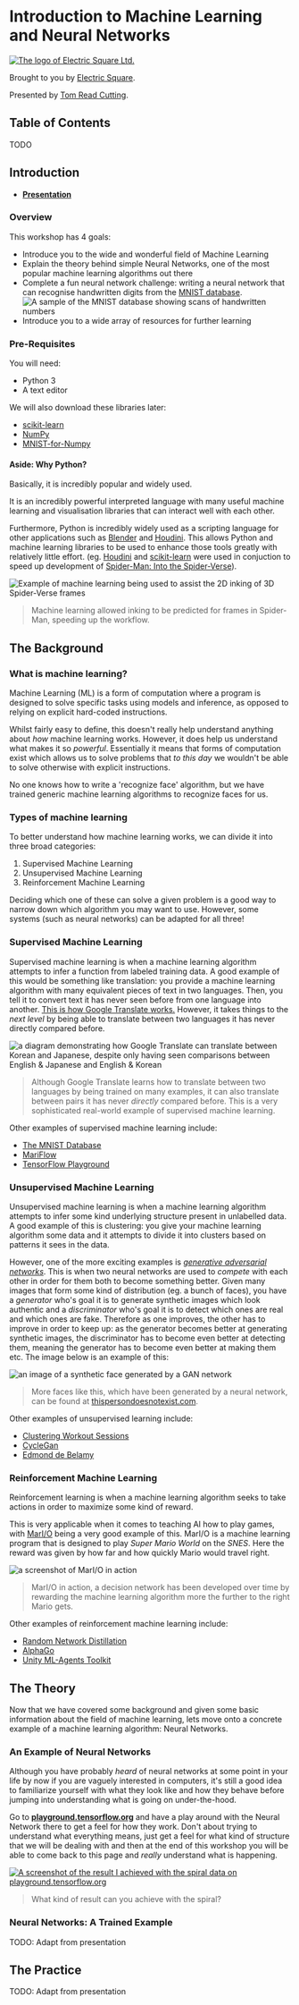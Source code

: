 # Introduction to Machine Learning and Neural Networks

[![The logo of Electric Square Ltd.](presentation/img/ES-logo-and-wordmark.jpg)](https://www.electricsquare.com/)

Brought to you by [Electric Square](https://www.electricsquare.com/).

Presented by [Tom Read Cutting](https://moosichu.github.io).

## Table of Contents

TODO

## Introduction

- **[Presentation](https://moosichu.github.io/introduction-to-neural-networks/presentation/index.html)**


### Overview

This workshop has 4 goals:

  - Introduce you to the wide and wonderful field of Machine Learning
  - Explain the theory behind simple Neural Networks, one of the most popular machine learning algorithms out there
  - Complete a fun neural network challenge: writing a neural network that can recognise handwritten digits from the [MNIST database](http://yann.lecun.com/exdb/mnist/).
    ![A sample of the MNIST database showing scans of handwritten numbers](presentation/img/MnistExamples.png)
  - Introduce you to a wide array of resources for further learning

### Pre-Requisites

You will need:

  - Python 3
  - A text editor

We will also download these libraries later:

  - [scikit-learn](https://scikit-learn.org/stable/)
  - [NumPy](http://www.numpy.org/)
  - [MNIST-for-Numpy](https://github.com/hsjeong5/MNIST-for-Numpy)


#### Aside: Why Python?

Basically, it is incredibly popular and widely used.

It is an incredibly powerful interpreted language with many useful machine learning and visualisation libraries that can interact well with each other.

Furthermore, Python is incredibly widely used as a scripting language for other applications such as [Blender](https://www.blender.org/) and [Houdini](https://www.sidefx.com/). This allows Python and machine learning libraries to be used to enhance those tools greatly with relatively little effort. (eg. [Houdini](https://www.sidefx.com/) and [scikit-learn](https://scikit-learn.org) were used in conjuction to speed up development of [Spider-Man: Into the Spider-Verse](https://sidefx.com/community/spider-man-into-the-spider-verse/)).

![Example of machine learning being used to assist the 2D inking of 3D Spider-Verse frames](presentation/img/spiderverse-inkline-example.jpg)

> Machine learning allowed inking to be predicted for frames in Spider-Man, speeding up the workflow.

## The Background

### What is machine learning?

Machine Learning (ML) is a form of computation where a program is designed to solve specific tasks using models and inference, as opposed to relying on explicit hard-coded instructions.

Whilst fairly easy to define, this doesn't really help understand anything about *how* machine learning works. However, it does help us understand what makes it so *powerful*. Essentially it means that forms of computation exist which allows us to solve problems that *to this day* we wouldn't be able to solve otherwise with explicit instructions. 

No one knows how to write a 'recognize face' algorithm, but we have trained generic machine learning algorithms to recognize faces for us.

### Types of machine learning

To better understand how machine learning works, we can divide it into three broad categories:

 1. Supervised Machine Learning
 2. Unsupervised Machine Learning
 3. Reinforcement Machine Learning

Deciding which one of these can solve a given problem is a good way to narrow down which algorithm you may want to use. However, some systems (such as neural networks) can be adapted for all three!

### Supervised Machine Learning

Supervised machine learning is when a machine learning algorithm attempts to infer a function from labeled training data. A good example of this would be something like translation: you provide a machine learning algorithm with many equivalent pieces of text in two languages. Then, you tell it to convert text it has never seen before from one language into another. [This is how Google Translate works.](https://ai.googleblog.com/2016/11/zero-shot-translation-with-googles.html) However, it takes things to the *next level* by being able to translate between two languages it has never directly compared before.

![a diagram demonstrating how Google Translate can translate between Korean and Japanese, despite only having seen comparisons between English & Japanese and English & Korean](presentation/img/google-translate-example.gif)

> Although Google Translate learns how to translate between two languages by being trained on many examples, it can also translate between pairs it has never *directly* compared before. This is a very sophisticated real-world example of supervised machine learning. 

Other examples of supervised machine learning include:

  - [The MNIST Database](http://yann.lecun.com/exdb/mnist/)
  - [MariFlow](https://www.youtube.com/watch?v=Ipi40cb_RsI)
  - [TensorFlow Playground](https://playground.tensorflow.org)

### Unsupervised Machine Learning

Unsupervised machine learning is when a machine learning algorithm attempts to infer some kind underlying structure present in unlabelled data. A good example of this is clustering: you give your machine learning algorithm some data and it attempts to divide it into clusters based on patterns it sees in the data.

However, one of the more exciting examples is [*generative adversarial networks*](https://en.wikipedia.org/wiki/Generative_adversarial_network). This is when two neural networks are used to *compete* with each other in order for them both to become something better. Given many images that form some kind of distribution (eg. a bunch of faces), you have a *generator* who's goal it is to generate synthetic images which look authentic and a *discriminator* who's goal it is to detect which ones are real and which ones are fake. Therefore as one improves, the other has to improve in order to keep up: as the generator becomes better at generating synthetic images, the discriminator has to become even better at detecting them, meaning the generator has to become even better at making them etc. The image below is an example of this:

![an image of a synthetic face generated by a GAN network](presentation/img/fake-person.jpg)

> More faces like this, which have been generated by a neural network, can be found at [thispersondoesnotexist.com](https://thispersondoesnotexist.com/).

Other examples of unsupervised learning include:

  - [Clustering Workout Sessions](https://towardsdatascience.com/k-means-in-real-life-clustering-workout-sessions-119946f9e8dd)
  - [CycleGan](https://arxiv.org/abs/1703.10593)
  - [Edmond de Belamy](https://en.wikipedia.org/wiki/Edmond_de_Belamy)

### Reinforcement Machine Learning

Reinforcement learning is when a machine learning algorithm seeks to take actions in order to maximize some kind of reward.

This is very applicable when it comes to teaching AI how to play games, with [MarI/O](https://www.youtube.com/watch?v=qv6UVOQ0F44) being a very good example of this. MarI/O is a machine learning program that is designed to play *Super Mario World* on the *SNES*. Here the reward was given by how far and how quickly Mario would travel right.

![a screenshot of MarI/O in action](presentation/img/marIO.png)

> MarI/O in action, a decision network has been developed over time by rewarding the machine learning algorithm more the further to the right Mario gets.

Other examples of reinforcement machine learning include:

  - [Random Network Distillation](https://blog.openai.com/reinforcement-learning-with-prediction-based-rewards/)
  - [AlphaGo](https://ai.googleblog.com/2016/01/alphago-mastering-ancient-game-of-go.html)
  - [Unity ML-Agents Toolkit](https://github.com/Unity-Technologies/ml-agents)

## The Theory

Now that we have covered some background and given some basic information about the field of machine learning, lets move onto a concrete example of a machine learning algorithm: Neural Networks.

### An Example of Neural Networks

Although you have probably *heard* of neural networks at some point in your life by now if you are vaguely interested in computers, it's still a good idea to familiarize yourself with what they look like and how they behave before jumping into understanding what is going on under-the-hood.

Go to **[playground.tensorflow.org](https://playground.tensorflow.org)** and have a play around with the Neural Network there to get a feel for how they work. Don't about trying to understand what everything means, just get a feel for what kind of structure that we will be dealing with and then at the end of this workshop you will be able to come back to this page and *really* understand what is happening.

[![A screenshot of the result I achieved with the spiral data on playground.tensorflow.org](presentation\img\playground_tensorflow_spiral.png)](https://playground.tensorflow.org/#activation=tanh&regularization=L1&batchSize=10&dataset=spiral&regDataset=reg-plane&learningRate=0.01&regularizationRate=0.003&noise=0&networkShape=8,4&seed=0.79101&showTestData=false&discretize=false&percTrainData=50&x=true&y=true&xTimesY=false&xSquared=true&ySquared=true&cosX=false&sinX=false&cosY=false&sinY=false&collectStats=false&problem=classification&initZero=false&hideText=false)

> What kind of result can you achieve with the spiral?

### Neural Networks: A Trained Example

TODO: Adapt from presentation

## The Practice

TODO: Adapt from presentation

